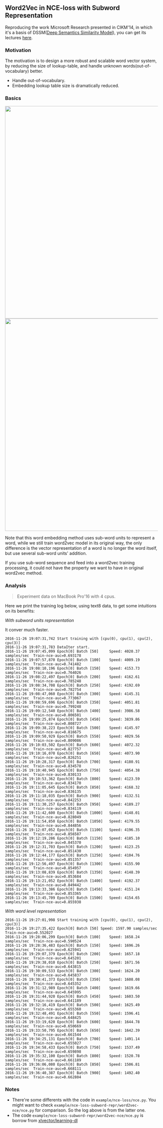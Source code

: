 ## Word2Vec in NCE-loss with Subword Representation

Reproducing the work Microsoft Research presented in CIKM'14, in which it's a basis of DSSM([Deep Semantics Similarity Model](https://www.microsoft.com/en-us/research/project/dssm/)), you can get its lectures [here](https://www.microsoft.com/en-us/research/publication/deep-learning-for-natural-language-processing-theory-and-practice-tutorial/).


### Motivation

The motivation is to design a more robust and scalable word vector system, by reducing the size of lookup-table, and handle unknown words(out-of-vocabulary) better.

 * Handle out-of-vocabulary.
 * Embedding lookup table size is dramatically reduced.

### Basics

<img src="https://github.com/zihaolucky/mxnet/blob/example/word2vec-nce-loss-with-subword-representations/example/nce-loss-subword-repr/slide1.png" width="700">

<img src="https://github.com/zihaolucky/mxnet/blob/example/word2vec-nce-loss-with-subword-representations/example/nce-loss-subword-repr/slide2.png" width="700">

Note that this word embedding method uses sub-word units to represent a word, while we still train word2vec model in its original way, the only difference is the vector representation of a word is no longer the word itself, but use several sub-word units' addition.

If you use sub-word sequence and feed into a word2vec training processing, it could not have the property we want to have in original word2vec method.

### Analysis

> Experiment data on MacBook Pro'16 with 4 cpus.

Here we print the training log below, using text8 data, to get some intuitions on its benefits:

*With subword units representation*

It conver much faster.

```
2016-11-26 19:07:31,742 Start training with [cpu(0), cpu(1), cpu(2), cpu(3)]
2016-11-26 19:07:31,783 DataIter start.
2016-11-26 19:07:45,099 Epoch[0] Batch [50]		Speed: 4020.37 samples/sec	Train-nce-auc=0.693178
2016-11-26 19:07:57,870 Epoch[0] Batch [100]	Speed: 4009.19 samples/sec	Train-nce-auc=0.741482
2016-11-26 19:08:10,196 Epoch[0] Batch [150]	Speed: 4153.73 samples/sec	Train-nce-auc=0.764026
2016-11-26 19:08:22,497 Epoch[0] Batch [200]	Speed: 4162.61 samples/sec	Train-nce-auc=0.785248
2016-11-26 19:08:34,708 Epoch[0] Batch [250]	Speed: 4192.69 samples/sec	Train-nce-auc=0.782754
2016-11-26 19:08:47,060 Epoch[0] Batch [300]	Speed: 4145.31 samples/sec	Train-nce-auc=0.773067
2016-11-26 19:08:59,696 Epoch[0] Batch [350]	Speed: 4051.81 samples/sec	Train-nce-auc=0.799248
2016-11-26 19:09:12,540 Epoch[0] Batch [400]	Speed: 3986.58 samples/sec	Train-nce-auc=0.806501
2016-11-26 19:09:25,874 Epoch[0] Batch [450]	Speed: 3839.86 samples/sec	Train-nce-auc=0.808727
2016-11-26 19:09:38,223 Epoch[0] Batch [500]	Speed: 4145.97 samples/sec	Train-nce-auc=0.816675
2016-11-26 19:09:50,929 Epoch[0] Batch [550]	Speed: 4029.56 samples/sec	Train-nce-auc=0.809086
2016-11-26 19:10:03,502 Epoch[0] Batch [600]	Speed: 4072.32 samples/sec	Train-nce-auc=0.827757
2016-11-26 19:10:16,070 Epoch[0] Batch [650]	Speed: 4073.90 samples/sec	Train-nce-auc=0.826251
2016-11-26 19:10:28,317 Epoch[0] Batch [700]	Speed: 4180.91 samples/sec	Train-nce-auc=0.834578
2016-11-26 19:10:40,945 Epoch[0] Batch [750]	Speed: 4054.38 samples/sec	Train-nce-auc=0.830133
2016-11-26 19:10:53,362 Epoch[0] Batch [800]	Speed: 4123.59 samples/sec	Train-nce-auc=0.834170
2016-11-26 19:11:05,645 Epoch[0] Batch [850]	Speed: 4168.32 samples/sec	Train-nce-auc=0.836135
2016-11-26 19:11:18,035 Epoch[0] Batch [900]	Speed: 4132.51 samples/sec	Train-nce-auc=0.842253
2016-11-26 19:11:30,257 Epoch[0] Batch [950]	Speed: 4189.27 samples/sec	Train-nce-auc=0.834119
2016-11-26 19:11:42,600 Epoch[0] Batch [1000]	Speed: 4148.01 samples/sec	Train-nce-auc=0.828049
2016-11-26 19:11:54,850 Epoch[0] Batch [1050]	Speed: 4179.55 samples/sec	Train-nce-auc=0.844856
2016-11-26 19:12:07,052 Epoch[0] Batch [1100]	Speed: 4196.35 samples/sec	Train-nce-auc=0.856587
2016-11-26 19:12:19,286 Epoch[0] Batch [1150]	Speed: 4185.10 samples/sec	Train-nce-auc=0.845370
2016-11-26 19:12:31,703 Epoch[0] Batch [1200]	Speed: 4123.25 samples/sec	Train-nce-auc=0.851430
2016-11-26 19:12:44,177 Epoch[0] Batch [1250]	Speed: 4104.76 samples/sec	Train-nce-auc=0.851357
2016-11-26 19:12:56,497 Epoch[0] Batch [1300]	Speed: 4155.90 samples/sec	Train-nce-auc=0.854957
2016-11-26 19:13:08,839 Epoch[0] Batch [1350]	Speed: 4148.39 samples/sec	Train-nce-auc=0.853684
2016-11-26 19:13:21,052 Epoch[0] Batch [1400]	Speed: 4192.37 samples/sec	Train-nce-auc=0.849442
2016-11-26 19:13:33,386 Epoch[0] Batch [1450]	Speed: 4151.24 samples/sec	Train-nce-auc=0.853365
2016-11-26 19:13:45,709 Epoch[0] Batch [1500]	Speed: 4154.65 samples/sec	Train-nce-auc=0.855938
```


*With word level representation*

```
2016-11-26 19:27:01,998 Start training with [cpu(0), cpu(1), cpu(2), cpu(3)]
2016-11-26 19:27:35,422 Epoch[0] Batch [50]	Speed: 1597.90 samples/sec	Train-nce-auc=0.552027
2016-11-26 19:28:06,299 Epoch[0] Batch [100]	Speed: 1658.24 samples/sec	Train-nce-auc=0.590524
2016-11-26 19:28:36,483 Epoch[0] Batch [150]	Speed: 1696.26 samples/sec	Train-nce-auc=0.625941
2016-11-26 19:29:07,379 Epoch[0] Batch [200]	Speed: 1657.18 samples/sec	Train-nce-auc=0.645201
2016-11-26 19:29:38,010 Epoch[0] Batch [250]	Speed: 1671.56 samples/sec	Train-nce-auc=0.643815
2016-11-26 19:30:09,533 Epoch[0] Batch [300]	Speed: 1624.20 samples/sec	Train-nce-auc=0.645837
2016-11-26 19:30:41,373 Epoch[0] Batch [350]	Speed: 1608.08 samples/sec	Train-nce-auc=0.645352
2016-11-26 19:31:12,989 Epoch[0] Batch [400]	Speed: 1619.66 samples/sec	Train-nce-auc=0.645995
2016-11-26 19:31:44,920 Epoch[0] Batch [450]	Speed: 1603.50 samples/sec	Train-nce-auc=0.641189
2016-11-26 19:32:16,419 Epoch[0] Batch [500]	Speed: 1625.49 samples/sec	Train-nce-auc=0.655360
2016-11-26 19:32:48,491 Epoch[0] Batch [550]	Speed: 1596.41 samples/sec	Train-nce-auc=0.648425
2016-11-26 19:33:19,620 Epoch[0] Batch [600]	Speed: 1644.78 samples/sec	Train-nce-auc=0.650669
2016-11-26 19:33:50,795 Epoch[0] Batch [650]	Speed: 1642.39 samples/sec	Train-nce-auc=0.661544
2016-11-26 19:34:25,131 Epoch[0] Batch [700]	Speed: 1491.14 samples/sec	Train-nce-auc=0.655027
2016-11-26 19:34:58,433 Epoch[0] Batch [750]	Speed: 1537.49 samples/sec	Train-nce-auc=0.659898
2016-11-26 19:35:32,100 Epoch[0] Batch [800]	Speed: 1520.78 samples/sec	Train-nce-auc=0.661189
2016-11-26 19:36:06,080 Epoch[0] Batch [850]	Speed: 1506.81 samples/sec	Train-nce-auc=0.668111
2016-11-26 19:36:40,387 Epoch[0] Batch [900]	Speed: 1492.40 samples/sec	Train-nce-auc=0.662804
```


### Notes

 * There're some differents with the code in `example/nce-loss/nce.py`. You might want to check `example/nce-loss-subword-repr/word2vec-nce/nce.py` for comparison. So the log above is from the latter one.
 * The code `example/nce-loss-subword-repr/word2vec-nce/nce.py` is borrow from [xlvector/learning-dl](https://github.com/xlvector/learning-dl/blob/master/mxnet/nce-loss/nce.py)


